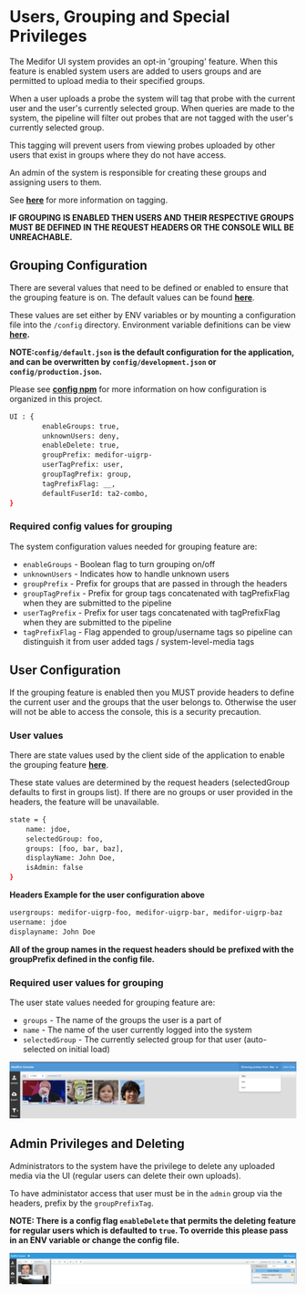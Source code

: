 # Users, Grouping and Special Privileges

The Medifor UI system provides an opt-in 'grouping' feature. When this feature is enabled system users are added to users groups and are permitted to upload media to their specified groups.

When a user uploads a probe the system will tag that probe with the current user and the user's currently selected group. When queries are made to the system, the pipeline will filter out probes that are not tagged with the user's currently selected group.

This tagging will prevent users from viewing probes uploaded by other users that exist in groups where they do not have access.

An admin of the system is responsible for creating these groups and assigning users to them.

See **[here](./tagging.md)** for more information on tagging.

**IF GROUPING IS ENABLED THEN USERS AND THEIR RESPECTIVE GROUPS MUST BE DEFINED IN THE REQUEST HEADERS OR THE CONSOLE WILL BE UNREACHABLE.**

## Grouping Configuration

There are several values that need to be defined or enabled to ensure that the grouping feature is on. The default values can be found **[here](../../server/config/default.json)**.

These values are set either by ENV variables or by mounting a configuration file into the `/config` directory. Environment variable definitions can be view **[here](../../server/config/custom-environment-variables.json).**

**NOTE:`config/default.json` is the default configuration for the application, and can be overwritten by `config/development.json` or `config/production.json`.**

Please see **[config npm](https://github.com/lorenwest/node-config/wiki/Environment-Variables)** for more information on how configuration is organized in this project.

```bash
UI : {
        enableGroups: true,
        unknownUsers: deny,
        enableDelete: true,
        groupPrefix: medifor-uigrp-
        userTagPrefix: user,
        groupTagPrefix: group,
        tagPrefixFlag: __,
        defaultFuserId: ta2-combo,
}
```

### Required config values for grouping

The system configuration values needed for grouping feature are:

- `enableGroups` - Boolean flag to turn grouping on/off
- `unknownUsers` - Indicates how to handle unknown users
- `groupPrefix` - Prefix for groups that are passed in through the headers
- `groupTagPrefix` - Prefix for group tags concatenated with tagPrefixFlag when they are submitted to the pipeline
- `userTagPrefix` - Prefix for user tags concatenated with tagPrefixFlag when they are submitted to the pipeline
- `tagPrefixFlag` - Flag appended to group/username tags so pipeline can distinguish it from user added tags / system-level-media tags

## User Configuration

If the grouping feature is enabled then you MUST provide headers to define the current user and the groups that the user belongs to. Otherwise the user will not be able to access the console, this is a security precaution.

### User values

There are state values used by the client side of the application to enable the grouping feature **[here](../../client/src/store/modules/user.js)**.

These state values are determined by the request headers (selectedGroup defaults to first in groups list). If there are no groups or user provided in the headers, the feature will be unavailable.

```bash
state = {
    name: jdoe,
    selectedGroup: foo,
    groups: [foo, bar, baz],
    displayName: John Doe,
    isAdmin: false
}
```

**Headers Example for the user configuration above**

```bash
usergroups: medifor-uigrp-foo, medifor-uigrp-bar, medifor-uigrp-baz
username: jdoe
displayname: John Doe
```

**All of the group names in the request headers should be prefixed with the groupPrefix defined in the config file.**

### Required user values for grouping

The user state values needed for grouping feature are:

- `groups` - The name of the groups the user is a part of
- `name` - The name of the user currently logged into the system
- `selectedGroup` - The currently selected group for that user (auto-selected on initial load)

![Group dropdown](/docs/images/grouping.png)

## Admin Privileges and Deleting

Administrators to the system have the privilege to delete any uploaded media via the UI (regular users can delete their own uploads).

To have administator access that user must be in the `admin` group via the headers, prefix by the `groupPrefixTag`.

**NOTE: There is a config flag `enableDelete` that permits the deleting feature for regular users which is defaulted to `true`. To override this please pass in an ENV variable or change the config file.**

![Delete Button](/docs/images/delete.png)
